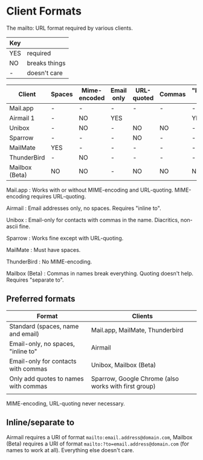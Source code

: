 
# Client Formats #

The mailto: URL format required by various clients.

| Key |               |
| --- | ------------- |
| YES | required      |
| NO  | breaks things |
| -   | doesn't care  |


|     Client     | Spaces | Mime-encoded | Email only | URL-quoted | Commas | "Inline to" |
|----------------|--------|--------------|------------|------------|--------|-------------|
| Mail.app       | -      | -            | -          | -          | -      | -           |
| Airmail 1      | -      | NO           | YES        |            |        | YES         |
| Unibox         | -      | NO           | -          | NO         | NO     | -           |
| Sparrow        | -      | -            | -          | NO         | -      | -           |
| MailMate       | YES    | -            | -          | -          | -      | -           |
| ThunderBird    | -      | NO           | -          | -          | -      | -           |
| Mailbox (Beta) | NO     | NO           | -          | NO         | NO     | NO          |


Mail.app
: Works with or without MIME-encoding and URL-quoting. MIME-encoding requires URL-quoting.

Airmail
: Email addresses only, no spaces. Requires "inline to".

Unibox
: Email-only for contacts with commas in the name. Diacritics, non-ascii fine.

Sparrow
: Works fine except with URL-quoting.

MailMate
: Must have spaces.

ThunderBird
: No MIME-encoding.

Mailbox (Beta)
: Commas in names break everything. Quoting doesn't help. Requires "separate to".

## Preferred formats ##

|                Format                |                       Clients                        |
|--------------------------------------|------------------------------------------------------|
| Standard (spaces, name and email)    | Mail.app, MailMate, Thunderbird                      |
| Email-only, no spaces, "inline to"   | Airmail                                              |
| Email-only for contacts with commas  | Unibox, Mailbox (Beta)                               |
| Only add quotes to names with commas | Sparrow, Google Chrome (also works with first group) |
|                                      |                                                      |

MIME-encoding, URL-quoting never necessary.

## Inline/separate to ##

Airmail requires a URI of format `mailto:email.address@domain.com`,
Mailbox (Beta) requires a URI of format `mailto:?to=email.address@domain.com`
(for names to work at all). Everything else doesn't care.
